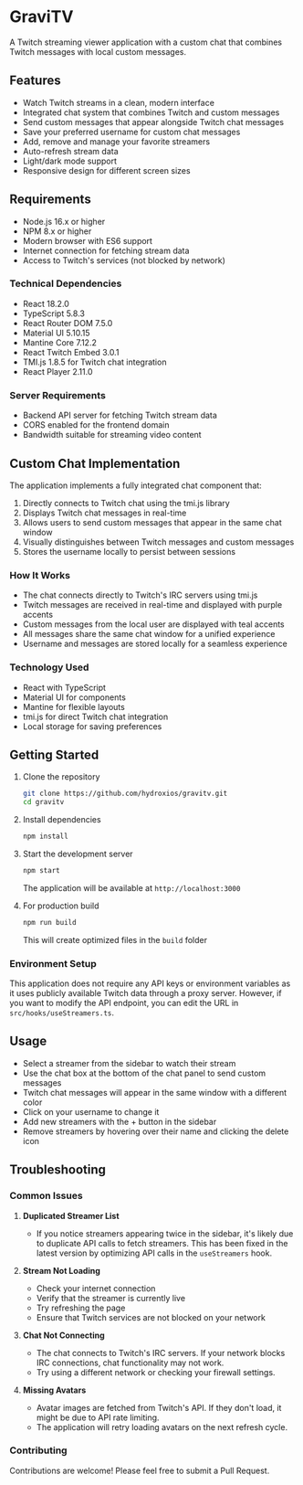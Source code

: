 # GraviTV

A Twitch streaming viewer application with a custom chat that combines Twitch messages with local custom messages.

## Features

- Watch Twitch streams in a clean, modern interface
- Integrated chat system that combines Twitch and custom messages
- Send custom messages that appear alongside Twitch chat messages
- Save your preferred username for custom chat messages
- Add, remove and manage your favorite streamers
- Auto-refresh stream data
- Light/dark mode support
- Responsive design for different screen sizes

## Requirements

- Node.js 16.x or higher
- NPM 8.x or higher
- Modern browser with ES6 support
- Internet connection for fetching stream data
- Access to Twitch's services (not blocked by network)

### Technical Dependencies

- React 18.2.0
- TypeScript 5.8.3
- React Router DOM 7.5.0
- Material UI 5.10.15
- Mantine Core 7.12.2
- React Twitch Embed 3.0.1
- TMI.js 1.8.5 for Twitch chat integration
- React Player 2.11.0

### Server Requirements
- Backend API server for fetching Twitch stream data
- CORS enabled for the frontend domain
- Bandwidth suitable for streaming video content

## Custom Chat Implementation

The application implements a fully integrated chat component that:

1. Directly connects to Twitch chat using the tmi.js library
2. Displays Twitch chat messages in real-time
3. Allows users to send custom messages that appear in the same chat window
4. Visually distinguishes between Twitch messages and custom messages
5. Stores the username locally to persist between sessions

### How It Works

- The chat connects directly to Twitch's IRC servers using tmi.js
- Twitch messages are received in real-time and displayed with purple accents
- Custom messages from the local user are displayed with teal accents
- All messages share the same chat window for a unified experience
- Username and messages are stored locally for a seamless experience

### Technology Used

- React with TypeScript
- Material UI for components
- Mantine for flexible layouts
- tmi.js for direct Twitch chat integration
- Local storage for saving preferences

## Getting Started

1. Clone the repository
   ```bash
   git clone https://github.com/hydroxios/gravitv.git
   cd gravitv
   ```

2. Install dependencies
   ```bash
   npm install
   ```

3. Start the development server
   ```bash
   npm start
   ```
   The application will be available at `http://localhost:3000`

4. For production build
   ```bash
   npm run build
   ```
   This will create optimized files in the `build` folder

### Environment Setup

This application does not require any API keys or environment variables as it uses publicly available Twitch data through a proxy server. However, if you want to modify the API endpoint, you can edit the URL in `src/hooks/useStreamers.ts`.

## Usage

- Select a streamer from the sidebar to watch their stream
- Use the chat box at the bottom of the chat panel to send custom messages
- Twitch chat messages will appear in the same window with a different color
- Click on your username to change it
- Add new streamers with the + button in the sidebar
- Remove streamers by hovering over their name and clicking the delete icon

## Troubleshooting

### Common Issues

1. **Duplicated Streamer List**
   - If you notice streamers appearing twice in the sidebar, it's likely due to duplicate API calls to fetch streamers. This has been fixed in the latest version by optimizing API calls in the `useStreamers` hook.

2. **Stream Not Loading**
   - Check your internet connection
   - Verify that the streamer is currently live
   - Try refreshing the page
   - Ensure that Twitch services are not blocked on your network

3. **Chat Not Connecting**
   - The chat connects to Twitch's IRC servers. If your network blocks IRC connections, chat functionality may not work.
   - Try using a different network or checking your firewall settings.

4. **Missing Avatars**
   - Avatar images are fetched from Twitch's API. If they don't load, it might be due to API rate limiting.
   - The application will retry loading avatars on the next refresh cycle.

### Contributing

Contributions are welcome! Please feel free to submit a Pull Request.
